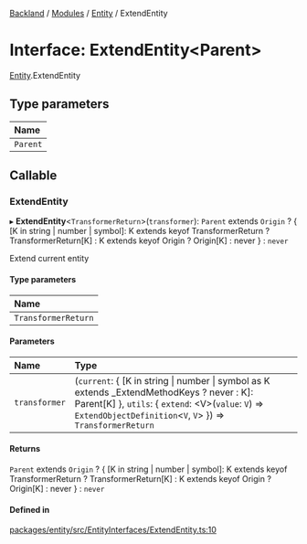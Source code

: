 [Backland](../README.md) / [Modules](../modules.md) / [Entity](../modules/Entity.md) / ExtendEntity

# Interface: ExtendEntity<Parent\>

[Entity](../modules/Entity.md).ExtendEntity

## Type parameters

| Name |
| :------ |
| `Parent` |

## Callable

### ExtendEntity

▸ **ExtendEntity**<`TransformerReturn`\>(`transformer`): `Parent` extends `Origin` ? { [K in string \| number \| symbol]: K extends keyof TransformerReturn ? TransformerReturn[K] : K extends keyof Origin ? Origin[K] : never } : `never`

Extend current entity

#### Type parameters

| Name |
| :------ |
| `TransformerReturn` |

#### Parameters

| Name | Type |
| :------ | :------ |
| `transformer` | (`current`: { [K in string \| number \| symbol as K extends \_ExtendMethodKeys ? never : K]: Parent[K] }, `utils`: { `extend`: <V\>(`value`: `V`) => `ExtendObjectDefinition`<`V`, `V`\>  }) => `TransformerReturn` |

#### Returns

`Parent` extends `Origin` ? { [K in string \| number \| symbol]: K extends keyof TransformerReturn ? TransformerReturn[K] : K extends keyof Origin ? Origin[K] : never } : `never`

#### Defined in

[packages/entity/src/EntityInterfaces/ExtendEntity.ts:10](https://github.com/antoniopresto/darch/blob/c5cd1c8/packages/entity/src/EntityInterfaces/ExtendEntity.ts#L10)
